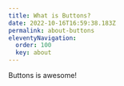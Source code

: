 ```yaml
---
title: What is Buttons?
date: 2022-10-16T16:59:38.183Z
permalink: about-buttons
eleventyNavigation:
  order: 100
  key: about
---
```

B﻿uttons is awesome!